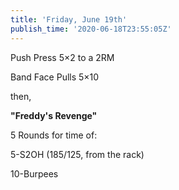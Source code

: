 ```yaml
---
title: 'Friday, June 19th'
publish_time: '2020-06-18T23:55:05Z'
---
```


Push Press 5×2 to a 2RM

Band Face Pulls 5×10

then,

**"Freddy's Revenge"**

5 Rounds for time of:

5-S2OH (185/125, from the rack)

10-Burpees
